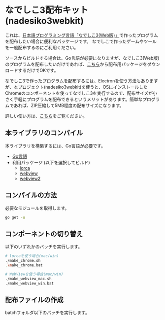 # なでしこ3配布キット(nadesiko3webkit)

これは、[日本語プログラミング言語「なでしこ3(Web版)」](https://nadesi.com/)で作ったプログラムを配布したい場合に便利なパッケージです。
なでしこで作ったゲームやツールを一般配布するのにご利用ください。

ソースからビルドする場合は、Go言語が必要になりますが、なでしこ3(Web版)のプログラムを配布したいだけであれば、[こちら](https://github.com/kujirahand/nadesiko3webkit/releases)から配布用パッケージをダウンロードするだけでOKです。

なでしこ3で作ったプログラムを配布するには、Electronを使う方法もありますが、本プロジェクト(nadesiko3webkit)を使うと、OSにインストールしたChromeのコンポーネントを使ってなでしこ3を実行するので、配布サイズが小さく手軽にプログラムを配布できるというメリットがあります。簡単なプログラムであれば、ZIP圧縮して5MB程度の配布サイズになります。

詳しい使い方は、[こちら](batch/res/README.md)をご覧ください。

## 本ライブラリのコンパイル

本ライブラリを構築するには、Go言語が必要です。

 - [Go言語](https://golang.org/)
 - 利用パッケージ (以下を選択してビルド)
   - [lorca](https://github.com/zserge/lorca)
   - [webview](https://github.com/webview/webview)
   - [webview2](https://github.com/jchv/go-webview2)

## コンパイルの方法

必要なモジュールを取得します。

```bash
go get -u
```

## コンポーネントの切り替え

以下のいずれかのバッチを実行します。

```bash
# lorcaを使う場合(mac/win)
./make_chrome.sh
.\make_chrome.bat

# WebViewを使う場合(mac/win)
./make_webview_mac.sh
./make_webview_win.bat
```

## 配布ファイルの作成

batchフォルダ以下のバッチを実行します。

